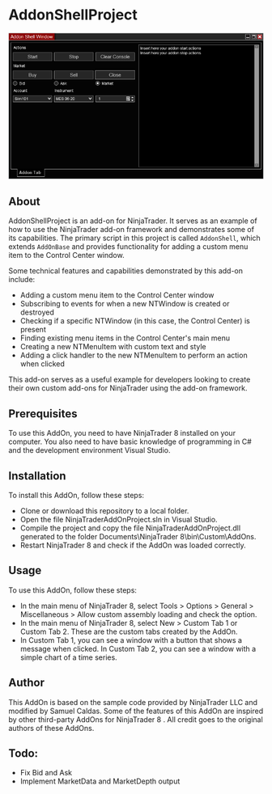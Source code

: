 # AddonShellProject

![Screenshot of AddonShellProject](res/screen.png)

## About
AddonShellProject is an add-on for NinjaTrader. It serves as an example of how to use the NinjaTrader add-on framework and demonstrates some of its capabilities. The primary script in this project is called `AddonShell`, which extends `AddOnBase` and provides functionality for adding a custom menu item to the Control Center window.

Some technical features and capabilities demonstrated by this add-on include:
- Adding a custom menu item to the Control Center window
- Subscribing to events for when a new NTWindow is created or destroyed
- Checking if a specific NTWindow (in this case, the Control Center) is present
- Finding existing menu items in the Control Center's main menu
- Creating a new NTMenuItem with custom text and style
- Adding a click handler to the new NTMenuItem to perform an action when clicked

This add-on serves as a useful example for developers looking to create their own custom add-ons for NinjaTrader using the add-on framework.

## Prerequisites

To use this AddOn, you need to have NinjaTrader 8 installed on your computer. You also need to have basic knowledge of programming in C# and the development environment Visual Studio.

## Installation

To install this AddOn, follow these steps:

- Clone or download this repository to a local folder.
- Open the file NinjaTraderAddOnProject.sln in Visual Studio.
- Compile the project and copy the file NinjaTraderAddOnProject.dll generated to the folder Documents\NinjaTrader 8\bin\Custom\AddOns.
- Restart NinjaTrader 8 and check if the AddOn was loaded correctly.

## Usage

To use this AddOn, follow these steps:

- In the main menu of NinjaTrader 8, select Tools > Options > General > Miscellaneous > Allow custom assembly loading and check the option.
- In the main menu of NinjaTrader 8, select New > Custom Tab 1 or Custom Tab 2. These are the custom tabs created by the AddOn.
- In Custom Tab 1, you can see a window with a button that shows a message when clicked. In Custom Tab 2, you can see a window with a simple chart of a time series.

## Author

This AddOn is based on the sample code provided by NinjaTrader LLC and modified by Samuel Caldas. Some of the features of this AddOn are inspired by other third-party AddOns for NinjaTrader 8 . All credit goes to the original authors of these AddOns.

## Todo:
- Fix Bid and Ask
- Implement MarketData and MarketDepth output
